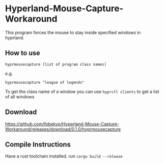 # Hyperland-Mouse-Capture-Workaround
This program forces the mouse to stay inside specified windows in hyprland.
## How to use
```
hyprmousecapture [list of program class names]
```
e.g.
```
hyprmousecapture "league of legends"
```
To get the class name of a window you can use `hyprctl clients` to get a list of all windows
## Download
https://github.com/fobekyo/Hyperland-Mouse-Capture-Workaround/releases/download/0.1.0/hyprmousecapture
## Compile Instructions
Have a rust toolchain installed.
run `cargo build --release`
